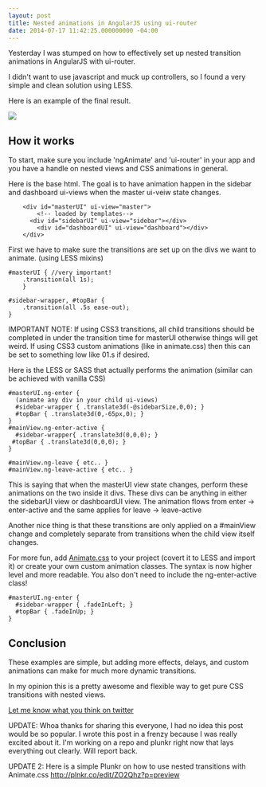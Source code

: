 ```yaml
---
layout: post
title: Nested animations in AngularJS using ui-router
date: 2014-07-17 11:42:25.000000000 -04:00
---
```

Yesterday I was stumped on how to effectively set up nested transition animations in AngularJS with ui-router.

I didn't want to use javascript and muck up controllers, so I found a very simple and clean solution using LESS.

Here is an example of the final result.

![](http://s3.amazonaws.com/waterbear/portfolio/ghost/images/2014/Jul/transitionBig.gif)


## How it works
To start, make sure you include 'ngAnimate' and 'ui-router' in your  app and you have a handle on nested views and CSS animations in general.


Here is the base html. The goal is to have animation happen in the sidebar and dashboard ui-views when the master ui-veiw state changes.

	    <div id="masterUI" ui-view="master">
        	<!-- loaded by templates-->
      	  <div id="sidebarUI" ui-view="sidebar"></div>
            <div id="dashboardUI" ui-view="dashboard"></div>
    	</div>
    
First we have to make sure the transitions are set up on the divs we want to animate. (using LESS mixins)

    #masterUI { //very important!
		.transition(all 1s); 
        }
    
    #sidebar-wrapper, #topBar {
		.transition(all .5s ease-out);
	}


IMPORTANT NOTE: If using CSS3 transitions, all child transitions should be completed in under the transition time for masterUI otherwise things will get weird. If using CSS3 custom animations (like in animate.css) then this can be set to something low like 01.s if desired.

 
 Here is the LESS or SASS that actually performs the animation (similar can be achieved with vanilla CSS)
 	
    #masterUI.ng-enter {
      (animate any div in your child ui-views)
      #sidebar-wrapper { .translate3d(-@sidebarSize,0,0); }
      #topBar { .translate3d(0,-65px,0); }
    }
    #mainView.ng-enter-active {
      #sidebar-wrapper{ .translate3d(0,0,0); }
     #topBar { .translate3d(0,0,0); }
    }
    
    #mainView.ng-leave { etc.. }
    #mainView.ng-leave-active { etc.. }
    
 This is saying that when the masterUI view state changes, perform these animations on the two inside it divs. These divs can be anything in either the sidebarUI view or dashboardUI view. The animation flows from enter -> enter-active and the same applies for leave -> leave-active
 
 Another nice thing is that these transitions are only applied on a  #mainView change and completely separate from transitions when the child view itself changes.
    
 For more fun, add [Animate.css](http://daneden.github.io/animate.css/) to your project (covert it to LESS and import it) or create your own custom animation classes. The syntax is now  higher level and more readable. You also don't need to include the ng-enter-active class!
 
    #masterUI.ng-enter {
      #sidebar-wrapper { .fadeInLeft; }
      #topBar { .fadeInUp; }
    }
    

## Conclusion
 
 These examples are simple, but adding more effects, delays, and custom animations can make for much more dynamic transitions.
    
 In my opinion this is a pretty awesome and flexible way to get pure CSS transitions with nested views.
 

[Let me know what you think on twitter](http://www.twitter.com/davechenell)

UPDATE: Whoa thanks for sharing this everyone, I had no idea this post would be so popular. I wrote this post in a frenzy because I was really excited about it. I'm working on a repo and plunkr right now that lays everything out clearly. Will report back.

UPDATE 2: Here is a simple Plunkr on how to use nested transitions with Animate.css
<http://plnkr.co/edit/ZO2Qhz?p=preview>



